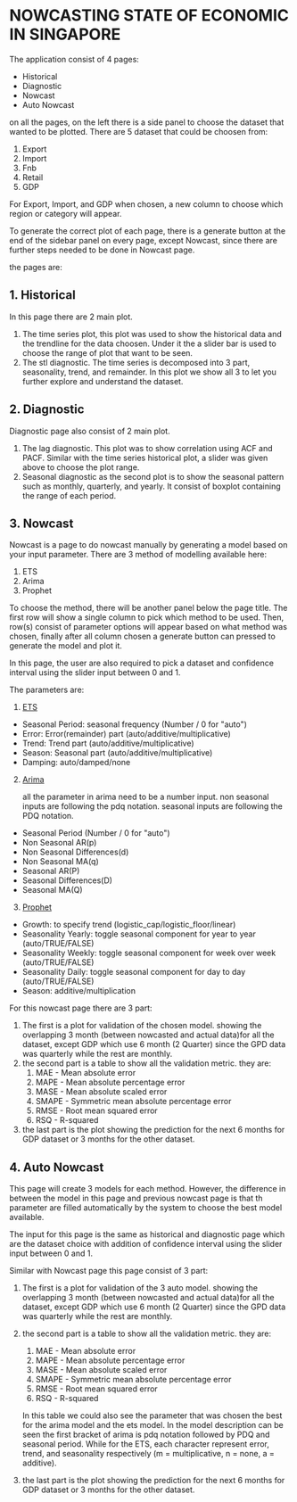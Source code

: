 # NOWCASTING STATE OF ECONOMIC IN SINGAPORE

The application consist of 4 pages:
- Historical 
- Diagnostic
- Nowcast
- Auto Nowcast

on all the pages, on the left there is a side panel to choose the dataset that wanted to be plotted. There are 5 dataset that could be choosen from:
1. Export
2. Import
3. Fnb
4. Retail
5. GDP 

For Export, Import, and GDP when chosen, a new column to choose which region or category will appear. 

To generate the correct plot of each page, there is a generate button at the end of the sidebar panel on every page, except Nowcast, since there are further steps needed to be done in Nowcast page.

the pages are: 
## 1. Historical
In this page there are 2 main plot. 
1. The time series plot, this plot was used to show the historical data and the trendline for the data choosen. Under it the a slider bar is used to choose the range of plot that want to be seen.
2. The stl diagnostic. The time series is decomposed into 3 part, seasonality, trend, and remainder. In this plot we show all 3 to let you further explore and understand the dataset.

## 2. Diagnostic
Diagnostic page also consist of 2 main plot.
1. The lag diagnostic. This plot was to show correlation using ACF and PACF. Similar with the time series historical plot, a slider was given above to choose the plot range.
2. Seasonal diagnostic as the second plot is to show the seasonal pattern such as monthly, quarterly, and yearly. It consist of boxplot containing the range of each period. 

## 3. Nowcast
Nowcast is a page to do nowcast manually by generating a model based on your input parameter. There are 3 method of modelling available here:
1. ETS
2. Arima
3. Prophet

To choose the method, there will be another panel below the page title. The first row will  show a single column to pick which method to be used. Then, row(s) consist of parameter options will appear based on what method was chosen, finally after all column chosen a generate button can pressed to generate the model and plot it.

In this page, the user are also required to pick a dataset and confidence interval using the slider input between 0 and 1.

The parameters are:
1. [ETS](https://business-science.github.io/modeltime/reference/exp_smoothing.html)
- Seasonal Period: seasonal frequency (Number / 0 for "auto")
- Error: Error(remainder) part (auto/additive/multiplicative)
- Trend: Trend part (auto/additive/multiplicative)
- Season: Seasonal part (auto/additive/multiplicative)
- Damping: auto/damped/none
2. [Arima](https://business-science.github.io/modeltime/reference/arima_reg.html)

    all the parameter in arima need to be a number input.
    non seasonal inputs are following the pdq notation. seasonal inputs are following the PDQ notation.
- Seasonal Period (Number / 0 for "auto")
- Non Seasonal AR(p)
- Non Seasonal Differences(d)
- Non Seasonal MA(q)
- Seasonal AR(P)
- Seasonal Differences(D)
- Seasonal MA(Q)
3. [Prophet](https://business-science.github.io/modeltime/reference/prophet_reg.html)
- Growth: to specify trend (logistic_cap/logistic_floor/linear)
- Seasonality Yearly: toggle seasonal component for year to year (auto/TRUE/FALSE)
- Seasonality Weekly: toggle seasonal component for week over week (auto/TRUE/FALSE)
- Seasonality Daily: toggle seasonal component for day to day (auto/TRUE/FALSE)
- Season: additive/multiplication

For this nowcast page there are 3 part:
1. The first is a plot for validation of the chosen model. showing the overlapping 3 month (between nowcasted and actual data)for all the dataset, except GDP which use 6 month (2 Quarter) since the GPD data was quarterly while the rest are monthly.
2. the second part is a table to show all the validation metric. they are: 
    1. MAE - Mean absolute error
    2. MAPE - Mean absolute percentage error
    3. MASE - Mean absolute scaled error
    4. SMAPE - Symmetric mean absolute percentage error
    5. RMSE - Root mean squared error
    6. RSQ - R-squared
3. the last part is the plot showing the prediction for the next 6 months for GDP dataset or 3 months for the other dataset.

## 4. Auto Nowcast
This page will create 3 models  for each method. However, the difference in between the model in this page and previous nowcast page is that th parameter are filled automatically by the system to choose the best model available.

The input for this page is the same as historical and diagnostic page which are the dataset choice with addition of confidence interval using the slider input between 0 and 1.

Similar with Nowcast page this page consist of 3 part:

1. The first is a plot for validation of the 3 auto model. showing the overlapping 3 month (between nowcasted and actual data)for all the dataset, except GDP which use 6 month (2 Quarter) since the GPD data was quarterly while the rest are monthly.
2. the second part is a table to show all the validation metric. they are: 
    1. MAE - Mean absolute error
    2. MAPE - Mean absolute percentage error
    3. MASE - Mean absolute scaled error
    4. SMAPE - Symmetric mean absolute percentage error
    5. RMSE - Root mean squared error
    6. RSQ - R-squared

    In this table we could also see the parameter that was chosen the best for the arima model and the ets model. In the model description can be seen the first bracket of arima is pdq notation followed by PDQ and seasonal period. While for the ETS, each character represent error, trend, and seasonality respectively (m = multiplicative, n = none, a = additive). 

3. the last part is the plot showing the prediction for the next 6 months for GDP dataset or 3 months for the other dataset.